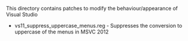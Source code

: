 This directory contains patches to modify the behaviour/appearance of Visual Studio

* vs11_suppress_uppercase_menus.reg - Suppresses the conversion to uppercase of the menus in MSVC 2012
